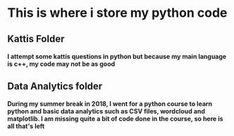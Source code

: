 # This is where i store my python code

## Kattis Folder
#### I attempt some kattis questions in python but because my main language is c++, my code may not be as good

## Data Analytics folder
#### During my summer break in 2018, I went for a python course to learn python and basic data analytics such as CSV files, wordcloud and matplotlib. I am missing quite a bit of code done in the course, so here is all that's left
